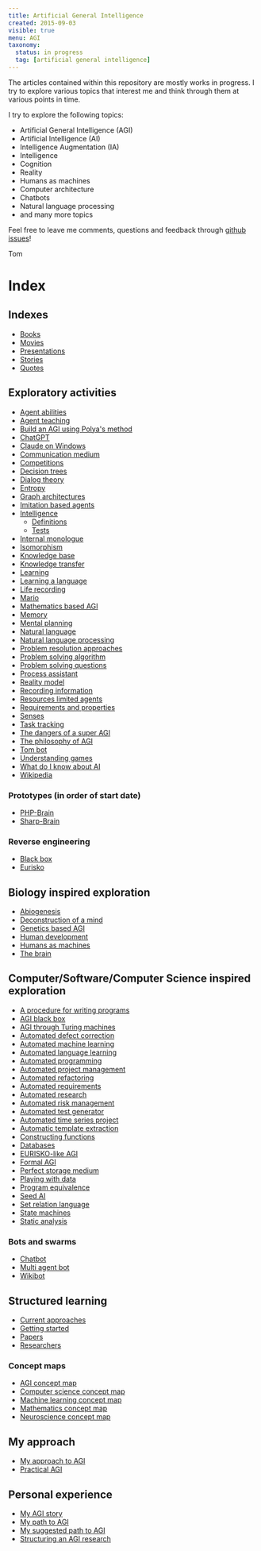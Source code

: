 ```yaml
---
title: Artificial General Intelligence
created: 2015-09-03
visible: true
menu: AGI
taxonomy:
  status: in progress
  tag: [artificial general intelligence]
---
```


The articles contained within this repository are mostly works in progress. I try to explore various topics that interest me and think through them at various points in time.

I try to explore the following topics:

* Artificial General Intelligence (AGI)
* Artificial Intelligence (AI)
* Intelligence Augmentation (IA)
* Intelligence
* Cognition
* Reality
* Humans as machines
* Computer architecture
* Chatbots
* Natural language processing
* and many more topics

Feel free to leave me comments, questions and feedback through [github issues](https://github.com/tomzx/blog.tomrochette.com-content/issues)!

Tom

# Index
## Indexes
* [Books](books/article.md)
* [Movies](movies/article.md)
* [Presentations](presentations/article.md)
* [Stories](stories/article.md)
* [Quotes](quotes/article.md)

## Exploratory activities
* [Agent abilities](agent-abilities/article.md)
* [Agent teaching](agent-teaching/article.md)
* [Build an AGI using Polya's method](build-an-agi-using-polya-method/article.md)
* [ChatGPT](chatgpt/article.md)
* [Claude on Windows](claude-on-windows/article.md)
* [Communication medium](communication-medium/article.md)
* [Competitions](competitions/article.md)
* [Decision trees](https://github.com/tomzx/decision-trees)
* [Dialog theory](dialog-theory/article.md)
* [Entropy](entropy/article.md)
* [Graph architectures](graph-architectures/article.md)
* [Imitation based agents](imitation-based-agents/article.md)
* [Intelligence](intelligence/article.md)
	* [Definitions](intelligence/definitions/article.md)
	* [Tests](intelligence/tests/article.md)
* [Internal monologue](internal-monologue/article.md)
* [Isomorphism](isomorphism/article.md)
* [Knowledge base](knowledge-base/article.md)
* [Knowledge transfer](knowledge-transfer/article.md)
* [Learning](learning/article.md)
* [Learning a language](learning-a-language/article.md)
* [Life recording](life-recording/article.md)
* [Mario](mario/article.md)
* [Mathematics based AGI](mathematics-based-agi/article.md)
* [Memory](memory/article.md)
* [Mental planning](mental-planning/article.md)
* [Natural language](natural-language/article.md)
* [Natural language processing](natural-language-processing/article.md)
* [Problem resolution approaches](problem-resolution-approaches/article.md)
* [Problem solving algorithm](problem-solving-algorithm/article.md)
* [Problem solving questions](problem-solving-questions/article.md)
* [Process assistant](process-assistant/article.md)
* [Reality model](reality-model/article.md)
* [Recording information](recording-information/article.md)
* [Resources limited agents](resources-limited-agents/article.md)
* [Requirements and properties](requirements-and-properties/article.md)
* [Senses](senses/article.md)
* [Task tracking](task-tracking/article.md)
* [The dangers of a super AGI](the-dangers-of-a-super-agi/article.md)
* [The philosophy of AGI](the-philosophy-of-agi/article.md)
* [Tom bot](tom)
* [Understanding games](understanding-games/article.md)
* [What do I know about AI](what-do-i-know-about-ai/article.md)
* [Wikipedia](wikipedia/article.md)

### Prototypes (in order of start date)
* [PHP-Brain](prototypes/php-brain/article.md)
* [Sharp-Brain](prototypes/sharp-brain/article.md)

### Reverse engineering
* [Black box](reverse-engineering/black-box/article.md)
* [Eurisko](reverse-engineering/eurisko/article.md)

## Biology inspired exploration
* [Abiogenesis](abiogenesis/article.md)
* [Deconstruction of a mind](deconstruction-of-a-mind/article.md)
* [Genetics based AGI](genetics-based-agi/article.md)
* [Human development](human-development/article.md)
* [Humans as machines](humans-as-machines/article.md)
* [The brain](the-brain/article.md)

## Computer/Software/Computer Science inspired exploration
* [A procedure for writing programs](a-procedure-for-writing-programs/article.md)
* [AGI black box](agi-black-box/article.md)
* [AGI through Turing machines](agi-through-turing-machines/article.md)
* [Automated defect correction](automated-defect-correction/article.md)
* [Automated machine learning](automated-machine-learning/article.md)
* [Automated language learning](automated-language-learning/article.md)
* [Automated programming](automated-programming/article.md)
* [Automated project management](automated-project-management/article.md)
* [Automated refactoring](automated-refactoring/article.md)
* [Automated requirements](automated-requirements/article.md)
* [Automated research](automated-research/article.md)
* [Automated risk management](automated-risk-management/article.md)
* [Automated test generator](automated-test-generator/article.md)
* [Automated time series project](automated-time-series-project/article.md)
* [Automatic template extraction](automatic-template-extraction/article.md)
* [Constructing functions](constructing-functions/article.md)
* [Databases](databases/article.md)
* [EURISKO-like AGI](eurisko-like-agi/article.md)
* [Formal AGI](formal-agi/article.md)
* [Perfect storage medium](perfect-storage-medium/article.md)
* [Playing with data](playing-with-data/article.md)
* [Program equivalence](program-equivalence/article.md)
* [Seed AI](seed-ai/article.md)
* [Set relation language](set-relation-language/article.md)
* [State machines](state-machines/article.md)
* [Static analysis](static-analysis/article.md)

### Bots and swarms
* [Chatbot](chatbot/article.md)
* [Multi agent bot](multi-agent-bot/article.md)
* [Wikibot](wikibot/article.md)

## Structured learning
* [Current approaches](current-approaches/article.md)
* [Getting started](getting-started/article.md)
* [Papers](papers/article.md)
* [Researchers](researchers/article.md)

### Concept maps
* [AGI concept map](https://github.com/tomzx/agi-concept-map)
* [Computer science concept map](https://github.com/tomzx/computer-science-concept-map)
* [Machine learning concept map](https://github.com/tomzx/machine-learning-concept-map)
* [Mathematics concept map](https://github.com/tomzx/mathematics-concept-map)
* [Neuroscience concept map](https://github.com/tomzx/neuroscience-concept-map)

## My approach
* [My approach to AGI](my-approach-to-agi/article.md)
* [Practical AGI](practical-agi/article.md)

## Personal experience
* [My AGI story](my-agi-story/article.md)
* [My path to AGI](my-path-to-agi/article.md)
* [My suggested path to AGI](my-suggested-path-to-agi/article.md)
* [Structuring an AGI research](structuring-an-agi-research/article.md)
